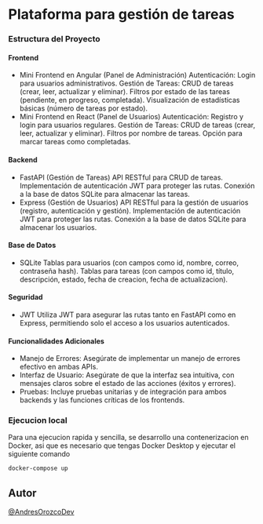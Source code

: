 # Plataforma para gestión de tareas

### Estructura del Proyecto

#### Frontend

- Mini Frontend en Angular (Panel de Administración)
    Autenticación: Login para usuarios administrativos.
    Gestión de Tareas: CRUD de tareas (crear, leer, actualizar y eliminar).
    Filtros por estado de las tareas (pendiente, en progreso, completada).
    Visualización de estadísticas básicas (número de tareas por estado).
- Mini Frontend en React (Panel de Usuarios)
    Autenticación: Registro y login para usuarios regulares.
    Gestión de Tareas: CRUD de tareas (crear, leer, actualizar y eliminar).
    Filtros por nombre de tareas.
    Opción para marcar tareas como completadas.

#### Backend

- FastAPI (Gestión de Tareas)
    API RESTful para CRUD de tareas.
    Implementación de autenticación JWT para proteger las rutas.
    Conexión a la base de datos SQLite para almacenar las tareas.
- Express (Gestión de Usuarios)
    API RESTful para la gestión de usuarios (registro, autenticación y gestión).
    Implementación de autenticación JWT para proteger las rutas.
    Conexión a la base de datos SQLite para almacenar los usuarios.

#### Base de Datos

- SQLite
    Tablas para usuarios (con campos como id, nombre, correo, contraseña hash).
    Tablas para tareas (con campos como id, título, descripción, estado, fecha de creacion, fecha de actualizacion).

#### Seguridad

- JWT
    Utiliza JWT para asegurar las rutas tanto en FastAPI como en Express, permitiendo solo el acceso a los usuarios autenticados.

#### Funcionalidades Adicionales

- Manejo de Errores: Asegúrate de implementar un manejo de errores efectivo en ambas APIs.
- Interfaz de Usuario: Asegúrate de que la interfaz sea intuitiva, con mensajes claros sobre el estado de las acciones (éxitos y errores).
- Pruebas: Incluye pruebas unitarias y de integración para ambos backends y las funciones críticas de los frontends.

### Ejecucion local

Para una ejecucion rapida y sencilla, se desarrollo una contenerizacion en Docker, asi que es necesario que tengas Docker Desktop y ejecutar el siguiente comando

```bash
docker-compose up
```

## Autor

[@AndresOrozcoDev](https://github.com/AndresOrozcoDev)